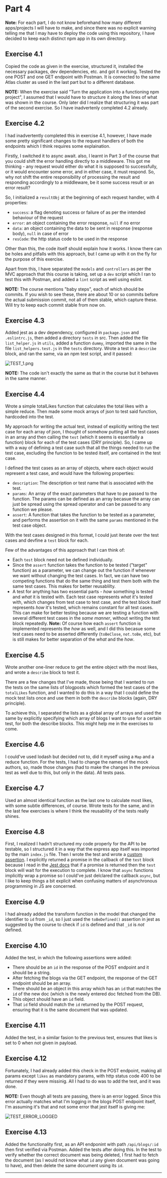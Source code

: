 # Part 4

**Note:** For each part, I do not know beforehand how many different apps/projects I will have to make, and since there was no explicit warning telling me that I may have to deploy the code using this repository, I have decided to keep each distinct npm app in its own directory.


## Exercise 4.1

Copied the code as given in the exercise, structured it, installed the necessary packages, dev dependencies, etc. and got it working. Tested the one POST and one GET endpoint with Postman. It is connected to the same Atlas cluster as used in the last part but to a different database.

**NOTE:** When the exercise said "Turn the application into a functioning npm project", I assumed that I would have to structure it along the lines of what was shown in the course. Only later did I realize that structuring it was part of the second exercise. So I have inadvertenly completed 4.2 already.

## Exercise 4.2

I had inadvertently completed this in exercise 4.1, however, I have made some pretty significant changes to the request handlers of both the endpoints which I think requires some explaination.

Firstly, I switched it to async await. also, I learnt in Part 3 of the course that you could shift the error handling directly to a middleware. This got me thinking - any request would either do what it is supposed to successfully, or it would encounter some error, and in either case, it must respond. So, why not shift the entire responsibility of processing the result and responding accordingly to a middleware, be it some success result or an error result?

So, I initialized a `resultObj` at the beginning of each request handler, with 4 properties:

 - `success`: a flag denoting success or failure of as per the intended behaviour of the request
 - `error`: an object containing the error response, `null` if no error
 - `data`: an object containing the data to be sent in response (response body), `null` in case of error
 - `resCode`: the http status code to be used in the response

Other than this, the code itself should explain how it works. I know there can be holes and pitfalls with this approach, but I came up with it on the fly for the purpose of this exercise.

Apart from this, I have separated the `models` and `controllers` as per the MVC approach that this course is taking, set up a `dev` script which I ran to test this with Postman, and added a `lint` script as well using eslint.

**NOTE:** The course mentions "baby steps", each of which should be commits. If you wish to see these, there are about 10 or so commits before the actual submission commit, not all of them stable, which capture these. Will try to keep each commit stable from now on.

## Exercise 4.3

Added jest as a dev dependency, configured in `package.json` and `.eslintrc.js`, then added a directory `tests` in src. Then added the file `list_helper.js` in `utils`, added a function `dummy`, imported the same in the file `list_helpers.test.js` in the `tests` directory. Wrote a test in a `describe` block, and ran the same, via an npm test script, and it passed:

![TEST_1.png](supporting_screenshots/TEST_1.png)

**NOTE:** The code isn't exactly the same as that in the course but it behaves in the same manner.

## Exercise 4.4

Wrote a simple totalLikes function that calculates the total likes with a simple reduce. Then made some mock arrays of json to test said function, hardcoded into the test.

My approach for writing the actual test, instead of explicitly writing the test case for each array of json, I thought of somehow putting all the test cases in an array and then calling the `test` (which it seems is essentially a function) block for each of the test cases (DRY principle). So, I came up with a way of defining a test case such that all the things needed to run the test case, excluding the function to be tested itself, are contained in the test case.

I defined the test cases as an array of objects, where each object would represent a test case, and would have the following properties:

 - `description`: The description or test name that is associated with the test.
 - `params`: An array of the exact parameters that have to pe passed to the function. The params can be defined as an array becasue the array can just be spread using the spread operator and can be passed to any function we please.
 - `assert`: A function that takes the function to be tested as a parameter, and performs the assertion on it with the same `params` mentioned in the test case object.

 With the test cases designed in this format, I could just iterate over the test cases and devfine a `test` block for each.

 Few of the advantages of this approach that I can think of:

  - Each `test` block need not be defined individually.
  - Since the `assert` function takes the function to be tested ("target" function) as a parameter, we can change out the function if whenever we want without changing the test cases. In fact, we can have two competing functions that do the same thing and test them both with the same test cases. This makes for better reusablilty.
  - A test for anything has two essential parts - *how* something is tested and *what* it is tested with. Each test case represents *what* it's tested with, which changes from test case to test case, and the test block itself represents *how* it's tested, which remains constant for all test cases. This can make for better testing because we are testing a function with several different test cases in the *same manner*, without writing the test block repeatedly. **Note:** Of course how each `assert` function is implemented represents the *how* as well, and I did this becasue some test cases need to be asserted differently (`toBeClose`, `not.toBe`, etc), but is still makes for better separation of the *what* and the *how*.
   

## Exercise 4.5

Wrote another one-liner reduce to get the entire object with the most likes, and wrote a `describe` block to test it.

There are a few changes that I've made, those being that I wanted to run the tests on the same lists of blogposts which formed the test cases of the `totalLikes` function, and I wanted to do this in a way that I could define the mock test lists once and use them in both the `describe` blocks (again, DRY principle).

To achieve this, I separated the lists as a global array of arrays and used the same by explicitly specifying which array of blogs I want to use for a certain test, for both the describe blocks. This might help me in the exercises to come. 


## Exercise 4.6

I could've used lodash but decided not to, did it myself using a `Map` and a reduce function. For the tests, I had to change the names of the mock authors, so, made those changes (had to make the changes in the previous test as well due to this, but only in the data). All tests pass.


## Exercise 4.7

Used an almost identical function as the last one to calculate most likes, with some subtle differences, of course. Wrote tests for the same, and in the last few exercises is where I think the reusability of the tests really shines.


## Exercise 4.8

First, I realized I hadn't structured my code properly for the API to be testable, so I structured it in a way that the express app itself was imported by the main `index.js` file. Then I wrote the test and wrote a [custom assertion](https://github.com/visionmedia/supertest#expectfunctionres-). I explicitly returned a promise in the callback of the `test` block because I read in the [Jest docs](https://jestjs.io/docs/en/api#testname-fn-timeout) that if a promise is returned then the `test` block will wait for the execution to complete. I know that `async` functions implicitly wrap a promise so I could've just delclared the callback `async`, but I like to keep things a bit explicit when confusing matters of asynchronous programming in JS are concerned.


## Exercise 4.9

I had already added the transform function in the model that changed the identifier to `id` from `_id`, so I just used the `toBeDefined()` assertion in jest as suggested by the course to check if `id` is defined and that `_id` is *not* defined.


## Exercise 4.10

Added the test, in which the following assertions were added:

 - There should be an `id` in the response of the POST endpoint and it should be a string.
 - After fetching the blogs via the GET endpoint, the response of the GET endpoint should be an array.
 - There should be an object in this array which has an `id` that matches the `id` of the new doc (which is the newly entered doc fetched from the DB).
 - This object should have an `id` field.
 - That `id` field should match the `id` returned by the POST request, ensuring that it is the same document that was updated.
 

## Exercise 4.11

Added the test, in a similar fasion to the previous test, ensures that likes is set to 0 when not given in payload.


## Exercise 4.12

Fortunately, I had already added this check in the POST endpoint, making all params except `likes` as mandatory params, with http status code 400 to be returned if they were missinig. All I had to do was to add the test, and it was done.

**NOTE:** Even though all tests are passing, there is an error logged. Since this error actually matches what I'm logging in the blogs POST endpoint itself, I'm assuming it's that and not some error that jest itself is giving me:

![TEST_ERROR_LOGGED](supporting_screenshots/TEST_ERROR_LOGGED.png)


## Exercise 4.13

Added the functionality first, as an API endponint with path `/api/blogs/:id` then first verified via Postman. Added the tests after doing this. In the test to verify whether the correct document was being deleted, I first had to fetch the document (as I would not know what `id` any given document was going to have), and then delete the same document using its `id`.


---